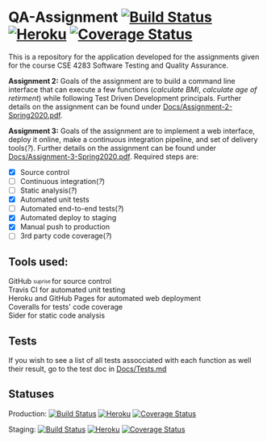 # QA-Assignment [![Build Status](https://travis-ci.org/SpencerWBarnes/QA-Assignment.svg?branch=master)](https://travis-ci.org/SpencerWBarnes/QA-Assignment) [![Heroku](http://heroku-badge.herokuapp.com/?app=qa-assignment-sb2726)](https://qa-assignment-sb2726.herokuapp.com/) [![Coverage Status](https://coveralls.io/repos/github/SpencerWBarnes/QA-Assignment/badge.svg)](https://coveralls.io/github/SpencerWBarnes/QA-Assignment)

This is a repository for the application developed for the assignments given for the course CSE 4283 Software Testing and Quality Assurance.

**Assignment 2:**
Goals of the assignment are to build a command line interface that can execute a few functions (_calculate BMI_, _calculate age of retirment_) while following Test Driven Development principals. Further details on the assignment can be found under [Docs/Assignment-2-Spring2020.pdf](/Docs/Assignment-2-Spring2020.pdf).

**Assignment 3:**
Goals of the assignment are to implement a web interface, deploy it online, make a continuous integration pipeline, and set of delivery tools(_?_). Further details on the assignment can be found under [Docs/Assignment-3-Spring2020.pdf](/Docs/Assignment-3-Spring2020.pdf).
Required steps are:
- [x] Source control
- [ ] Continuous integration(_?_) 
- [ ] Static analysis(_?_)
- [x] Automated unit tests
- [ ] Automated end-to-end tests(_?_)
- [x] Automated deploy to staging
- [x] Manual push to production
- [ ] 3rd party code coverage(_?_)

## Tools used:
GitHub <sub> <sup> suprise </sup> </sub> for source control  
Travis CI for automated unit testing  
Heroku and GitHub Pages for automated web deployment  
Coveralls for tests' code coverage  
Sider for static code analysis  

## Tests
If you wish to see a list of all tests assocciated with each function as well their result, go to the test doc in [Docs/Tests.md](/Docs/Tests.md)

## Statuses
Production: [![Build Status](https://travis-ci.org/SpencerWBarnes/QA-Assignment.svg?branch=master)](https://travis-ci.org/SpencerWBarnes/QA-Assignment) [![Heroku](http://heroku-badge.herokuapp.com/?app=qa-assignment-sb2726)](https://qa-assignment-sb2726.herokuapp.com/) [![Coverage Status](https://coveralls.io/repos/github/SpencerWBarnes/QA-Assignment/badge.svg)](https://coveralls.io/github/SpencerWBarnes/QA-Assignment)  

Staging: [![Build Status](https://travis-ci.org/SpencerWBarnes/QA-Assignment.svg?branch=staging)](https://travis-ci.org/SpencerWBarnes/QA-Assignment) [![Heroku](http://heroku-badge.herokuapp.com/?app=qa-assignment-sb2726-staging)](https://qa-assignment-sb2726-staging.herokuapp.com/) [![Coverage Status](https://coveralls.io/repos/github/badges/shields/badge.svg?branch=staging)](https://coveralls.io/github/badges/shields?branch=staging)